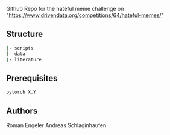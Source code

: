 Github Repo for the hateful meme challenge on "https://www.drivendata.org/competitions/64/hateful-memes/"

## Structure
```bash
|- scripts
|- data
|- literature
```

## Prerequisites
``` pytorch X.Y ```

## Authors
Roman Engeler
Andreas Schlaginhaufen
